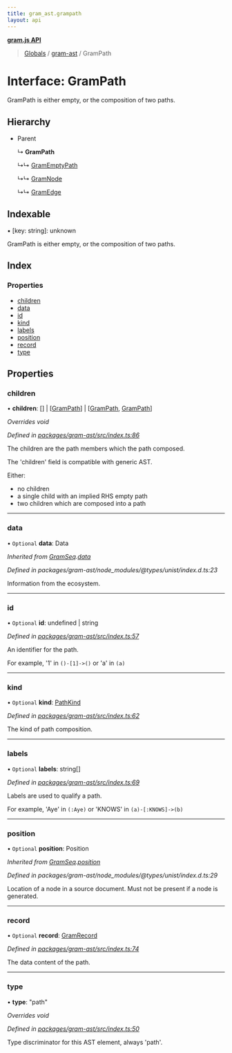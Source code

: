 ```yaml
---
title: gram_ast.grampath
layout: api
---
```


**[gram.js API](../README.md)**

> [Globals](../globals.md) / [gram-ast](../modules/gram_ast.md) / GramPath

# Interface: GramPath

GramPath is either empty, or the composition of two paths.

## Hierarchy

* Parent

  ↳ **GramPath**

  ↳↳ [GramEmptyPath](gram_ast.gramemptypath.md)

  ↳↳ [GramNode](gram_ast.gramnode.md)

  ↳↳ [GramEdge](gram_ast.gramedge.md)

## Indexable

▪ [key: string]: unknown

GramPath is either empty, or the composition of two paths.

## Index

### Properties

* [children](gram_ast.grampath.md#children)
* [data](gram_ast.grampath.md#data)
* [id](gram_ast.grampath.md#id)
* [kind](gram_ast.grampath.md#kind)
* [labels](gram_ast.grampath.md#labels)
* [position](gram_ast.grampath.md#position)
* [record](gram_ast.grampath.md#record)
* [type](gram_ast.grampath.md#type)

## Properties

### children

•  **children**: [] \| [[GramPath](gram_ast.grampath.md)] \| [[GramPath](gram_ast.grampath.md), [GramPath](gram_ast.grampath.md)]

*Overrides void*

*Defined in [packages/gram-ast/src/index.ts:86](https://github.com/gram-data/gram-js/blob/fc61725/packages/gram-ast/src/index.ts#L86)*

The children are the path members which the path composed.

The 'children' field is compatible with generic AST.

Either:
- no children
- a single child with an implied RHS empty path
- two children which are composed into a path

___

### data

• `Optional` **data**: Data

*Inherited from [GramSeq](gram_ast.gramseq.md).[data](gram_ast.gramseq.md#data)*

*Defined in packages/gram-ast/node_modules/@types/unist/index.d.ts:23*

Information from the ecosystem.

___

### id

• `Optional` **id**: undefined \| string

*Defined in [packages/gram-ast/src/index.ts:57](https://github.com/gram-data/gram-js/blob/fc61725/packages/gram-ast/src/index.ts#L57)*

An identifier for the path.

For example, '1' in `()-[1]->()` or 'a' in `(a)`

___

### kind

• `Optional` **kind**: [PathKind](../modules/gram_ast.md#pathkind)

*Defined in [packages/gram-ast/src/index.ts:62](https://github.com/gram-data/gram-js/blob/fc61725/packages/gram-ast/src/index.ts#L62)*

The kind of path composition.

___

### labels

• `Optional` **labels**: string[]

*Defined in [packages/gram-ast/src/index.ts:69](https://github.com/gram-data/gram-js/blob/fc61725/packages/gram-ast/src/index.ts#L69)*

Labels are used to qualify a path.

For example, 'Aye' in `(:Aye)` or 'KNOWS' in `(a)-[:KNOWS]->(b)`

___

### position

• `Optional` **position**: Position

*Inherited from [GramSeq](gram_ast.gramseq.md).[position](gram_ast.gramseq.md#position)*

*Defined in packages/gram-ast/node_modules/@types/unist/index.d.ts:29*

Location of a node in a source document.
Must not be present if a node is generated.

___

### record

• `Optional` **record**: [GramRecord](../modules/gram_ast.md#gramrecord)

*Defined in [packages/gram-ast/src/index.ts:74](https://github.com/gram-data/gram-js/blob/fc61725/packages/gram-ast/src/index.ts#L74)*

The data content of the path.

___

### type

•  **type**: \"path\"

*Overrides void*

*Defined in [packages/gram-ast/src/index.ts:50](https://github.com/gram-data/gram-js/blob/fc61725/packages/gram-ast/src/index.ts#L50)*

Type discriminator for this AST element, always 'path'.
